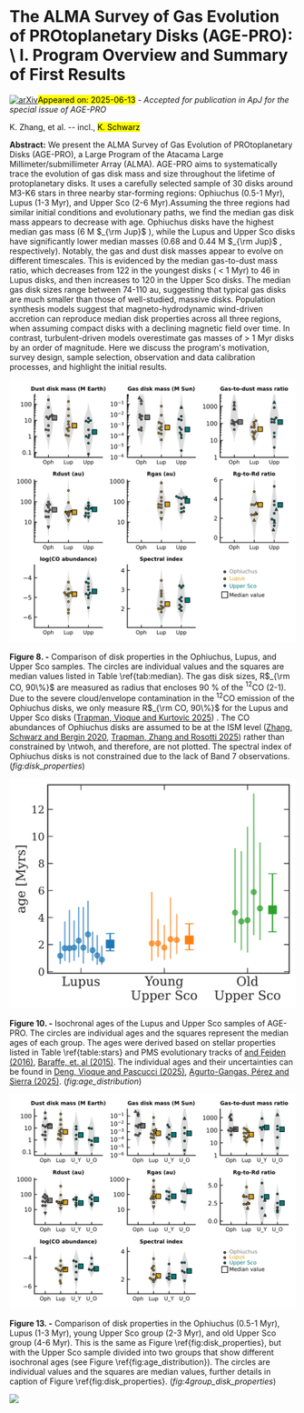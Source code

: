 <div class="macros" style="visibility:hidden;">
$\newcommand{\ensuremath}{}$
$\newcommand{\xspace}{}$
$\newcommand{\object}[1]{\texttt{#1}}$
$\newcommand{\farcs}{{.}''}$
$\newcommand{\farcm}{{.}'}$
$\newcommand{\arcsec}{''}$
$\newcommand{\arcmin}{'}$
$\newcommand{\ion}[2]{#1#2}$
$\newcommand{\textsc}[1]{\textrm{#1}}$
$\newcommand{\hl}[1]{\textrm{#1}}$
$\newcommand{\footnote}[1]{}$
$\newcommand{\vdag}{(v)^\dagger}$
$\newcommand$
$\newcommand$
$\newcommand{\ce}{C^{18}O}$
$\newcommand{\ct}{^{13}CO}$
$\newcommand{\cseven}{C^{17}O}$
$\newcommand{\kms}{ km s^{-1}}$
$\newcommand{\nco}{N_{\rm CO}~}$
$\newcommand$
$\newcommand{\todo}[1]{\textcolor{red}{\textbf{#1}}}$
$\newcommand{\Coco}[1]{\textcolor{black}{\textbf{#1}}}$</div>



<div id="title">

# The ALMA Survey of Gas Evolution of PROtoplanetary Disks (AGE-PRO): \ I. Program Overview and Summary of First Results

</div>
<div id="comments">

[![arXiv](https://img.shields.io/badge/arXiv-2506.10719-b31b1b.svg)](https://arxiv.org/abs/2506.10719)<mark>Appeared on: 2025-06-13</mark> -  _Accepted for publication in ApJ for the special issue of AGE-PRO_

</div>
<div id="authors">

K. Zhang, et al. -- incl., <mark>K. Schwarz</mark>

</div>
<div id="abstract">

**Abstract:** We present the ALMA Survey of Gas Evolution of PROtoplanetary Disks (AGE-PRO), a Large Program of the Atacama Large Millimeter/submillimeter Array (ALMA). AGE-PRO aims to systematically trace the evolution of gas disk mass and size throughout the lifetime of protoplanetary disks. It uses a carefully selected sample of 30 disks around M3-K6 stars in three nearby star-forming regions: Ophiuchus (0.5-1 Myr), Lupus (1-3 Myr), and Upper Sco (2-6 Myr).Assuming the three regions had similar initial conditions and evolutionary paths, we find the median gas disk mass appears to decrease with age. Ophiuchus disks have the highest median gas mass (6 M $_{\rm Jup}$ ), while the Lupus and Upper Sco disks have significantly lower median masses (0.68 and 0.44 M $_{\rm Jup}$ , respectively). Notably, the gas and dust disk masses appear to evolve on different timescales. This is evidenced by the median gas-to-dust mass ratio, which decreases from 122 in the youngest disks ( $<$ 1 Myr) to 46 in Lupus disks, and then increases to 120 in the Upper Sco disks. The median gas disk sizes range between 74-110 au, suggesting that typical gas disks are much smaller than those of well-studied, massive disks. Population synthesis models suggest that magneto-hydrodynamic wind-driven accretion can reproduce median disk properties across all three regions, when assuming compact disks with a declining magnetic field over time. In contrast, turbulent-driven models overestimate gas masses of $>$ 1 Myr disks by an order of magnitude. Here we discuss the program's motivation, survey design, sample selection, observation and data calibration processes, and highlight the initial results.

</div>

<div id="div_fig1">

<img src="tmp_2506.10719/figures/kmf_medians.png" alt="Fig8" width="100%"/>

**Figure 8. -**  Comparison of disk properties in the Ophiuchus, Lupus, and Upper Sco samples. The circles are individual values and the squares are median values listed in Table \ref{tab:median}. The gas disk sizes, R$_{\rm CO, 90\%}$ are measured as radius that encloses 90 \% of the $^{12}$CO (2-1). Due to the severe cloud/envelope contamination in the $^{12}$CO emission of the Ophiuchus disks, we only measure R$_{\rm CO, 90\%}$ for the Lupus and Upper Sco disks  ([Trapman, Vioque and Kurtovic 2025]()) . The CO abundances of Ophiuchus disks are assumed to be at the ISM level  ([Zhang, Schwarz and Bergin 2020](), [Trapman, Zhang and Rosotti 2025]())  rather than constrained by \ntwoh, and therefore, are not plotted. The spectral index of Ophiuchus disks is not constrained due to the lack of Band 7 observations. (*fig:disk_properties*)

</div>
<div id="div_fig2">

<img src="tmp_2506.10719/figures/Fig_AGEPRO_age_groups.png" alt="Fig10" width="100%"/>

**Figure 10. -** Isochronal ages of the Lupus and Upper Sco samples of AGE-PRO. The circles are individual ages and the squares represent the median ages of each group. The ages were derived based on stellar properties listed in Table \ref{table:stars} and PMS evolutionary tracks of [ and Feiden (2016)](), [Baraffe, et. al (2015)](). The individual ages and their uncertainties can be found in [Deng, Vioque and Pascucci (2025)](), [Agurto-Gangas, Pérez and Sierra (2025)]().   (*fig:age_distribution*)

</div>
<div id="div_fig3">

<img src="tmp_2506.10719/figures/kmf_medians_4ages.png" alt="Fig13" width="100%"/>

**Figure 13. -** Comparison of disk properties in the Ophiuchus (0.5-1 Myr), Lupus (1-3 Myr), young Upper Sco group (2-3 Myr), and old Upper Sco group (4-6 Myr). This is the same as Figure \ref{fig:disk_properties}, but with the Upper Sco sample divided into two groups that show different isochronal ages (see Figure \ref{fig:age_distribution}). The circles are individual values and the squares are median values, further details in caption of Figure \ref{fig:disk_properties}.
 (*fig:4group_disk_properties*)

</div><div id="qrcode"><img src=https://api.qrserver.com/v1/create-qr-code/?size=100x100&data="https://arxiv.org/abs/2506.10719"></div>